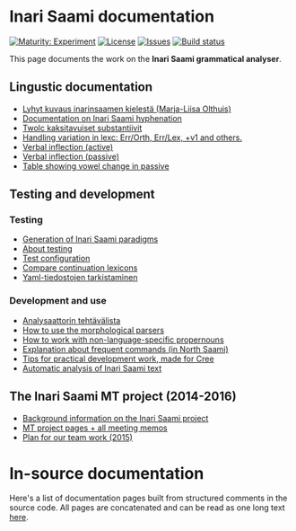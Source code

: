 # Inari Saami documentation

[![Maturity: Experiment](https://img.shields.io/badge/Maturity-Experiment-black.svg)](https://giellalt.github.io/MaturityClassification.html)
[![License](https://img.shields.io/github/license/giellalt/lang-smn)](https://raw.githubusercontent.com/giellalt/lang-smn/main/LICENSE)
[![Issues](https://img.shields.io/github/issues/giellalt/lang-smn)](https://github.com/giellalt/lang-smn/issues)
[![Build status](https://github.com/giellalt/lang-smn/workflows/Speller%20CI+CD/badge.svg)](https://github.com/giellalt/lang-smn/actions)

This page documents the work on the **Inari Saami grammatical analyser**. 

## Lingustic documentation

-   [Lyhyt kuvaus inarinsaamen kielestä (Marja-Liisa Olthuis)](LyhytKuvausInarinsaamesta.pdf)
-   [Documentation on Inari Saami hyphenation](docu-hyphenation.txt)
-   [Twolc kaksitavuiset
    substantiivit](TwolcKaksitavuisetSubstantiivit.html)
-   [Handling variation in lexc: Err/Orth, Err/Lex, +v1 and
    others.](/lang/common/Variation_in_lexc.html)
-   [Verbal inflection (active)](VerbalInflection.html)
-   [Verbal inflection (passive)](PassiveVerbs.html)
-   [Table showing vowel change in passive](PassiveVowelChange.html)

## Testing and development

### Testing
-   [Generation of Inari Saami
	  paradigms](http://giellatekno.uit.no/cgi/p-smn.eng.html) 
-   [About testing](Testing.html)
-   [Test configuration](TestConfiguration.html)
-   [Compare continuation lexicons](generatewordforms.html)
-   [Yaml-tiedostojen tarkistaminen](TarkistaaYaml-tiedostot.html)

### Development and use
-   [Analysaattorin tehtävälista](AnalysaattorinTehtavalista.html)
-   [How to use the morphological
    parsers](/tools/docu-sme-manual.html)
-   [How to work with non-language-specific
    propernouns](smi-propernouns-stems.html)
-   [Explanation about frequent commands (in North
    Saami)](/tools/unix_korpus_kursa.html)
-   [Tips for practical development work, made for
    Cree](/lang-crk/developingwork.html)
- [Automatic analysis of Inari Saami text](http://giellatekno.uit.no/cgi/d-smn.eng.html)


The Inari Saami MT project (2014-2016)
--------------------------------------


-   [Background information on the Inari Saami
    project](docu-smn-background.html)
-   [MT project pages + all meeting
    memos](/mt/smesmn/NorthSaamiInariSaamiMachineTranslation.html)
-   [Plan for our team work (2015)](TeamWorkPlan.html)


# In-source documentation

Here's a list of documentation pages built from structured comments in the source code. All pages are concatenated and can be read as one long text [here](smn.md).

